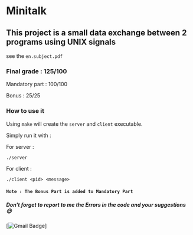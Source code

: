 # Minitalk
## This project is a small data exchange between 2 programs using UNIX signals
  see the ``en.subject.pdf``
### Final grade : 125/100

Mandatory part : 100/100

Bonus : 25/25

### How to use it
Using ``make`` will create the ``server`` and ``client`` executable.

Simply run it with :

For server :

```
./server
```
For client :

```
./client <pid> <message>
```

#### ``Note : The Bonus Part is added to Mandatory Part``

##### Don't forget to report to me the Errors in the code and your suggestions 😉
[![Gmail Badge](https://img.shields.io/badge/-Gmail-d14836?style=flat-square&logo=Gmail&logoColor=white&link=mailto:omarabdelhadi1337@gmail.com)]
